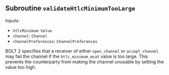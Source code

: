 ## Subroutine `validateHtlcMinimumTooLarge`

Inputs:

-   `htlcMinimum`: `Value`
-   `channel`: `Channel`
-   `channelPreferences`: `ChannelPreferences`

BOLT 2 specifies that a receiver of either `open_channel` or `accept_channel` may fail the channel if the `htlc_minimum_msat` value is too large. This prevents the counterparty from making the channel unusable by setting the value too high.
